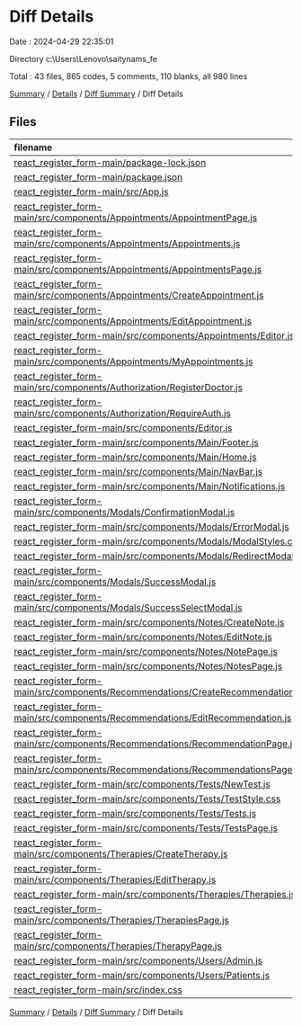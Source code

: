 # Diff Details

Date : 2024-04-29 22:35:01

Directory c:\\Users\\Lenovo\\saitynams_fe

Total : 43 files,  865 codes, 5 comments, 110 blanks, all 980 lines

[Summary](results.md) / [Details](details.md) / [Diff Summary](diff.md) / Diff Details

## Files
| filename | language | code | comment | blank | total |
| :--- | :--- | ---: | ---: | ---: | ---: |
| [react_register_form-main/package-lock.json](/react_register_form-main/package-lock.json) | JSON | 15 | 0 | 0 | 15 |
| [react_register_form-main/package.json](/react_register_form-main/package.json) | JSON | 1 | 0 | 0 | 1 |
| [react_register_form-main/src/App.js](/react_register_form-main/src/App.js) | JavaScript | -2 | 0 | 0 | -2 |
| [react_register_form-main/src/components/Appointments/AppointmentPage.js](/react_register_form-main/src/components/Appointments/AppointmentPage.js) | JavaScript | 9 | 0 | 1 | 10 |
| [react_register_form-main/src/components/Appointments/Appointments.js](/react_register_form-main/src/components/Appointments/Appointments.js) | JavaScript | 37 | 1 | 2 | 40 |
| [react_register_form-main/src/components/Appointments/AppointmentsPage.js](/react_register_form-main/src/components/Appointments/AppointmentsPage.js) | JavaScript | 4 | 0 | 1 | 5 |
| [react_register_form-main/src/components/Appointments/CreateAppointment.js](/react_register_form-main/src/components/Appointments/CreateAppointment.js) | JavaScript | 22 | 7 | 0 | 29 |
| [react_register_form-main/src/components/Appointments/EditAppointment.js](/react_register_form-main/src/components/Appointments/EditAppointment.js) | JavaScript | 36 | 4 | 4 | 44 |
| [react_register_form-main/src/components/Appointments/Editor.js](/react_register_form-main/src/components/Appointments/Editor.js) | JavaScript | 101 | 1 | 11 | 113 |
| [react_register_form-main/src/components/Appointments/MyAppointments.js](/react_register_form-main/src/components/Appointments/MyAppointments.js) | JavaScript | 27 | 0 | -3 | 24 |
| [react_register_form-main/src/components/Authorization/RegisterDoctor.js](/react_register_form-main/src/components/Authorization/RegisterDoctor.js) | JavaScript | 2 | 0 | 0 | 2 |
| [react_register_form-main/src/components/Authorization/RequireAuth.js](/react_register_form-main/src/components/Authorization/RequireAuth.js) | JavaScript | 2 | 0 | 1 | 3 |
| [react_register_form-main/src/components/Editor.js](/react_register_form-main/src/components/Editor.js) | JavaScript | -76 | 0 | -10 | -86 |
| [react_register_form-main/src/components/Main/Footer.js](/react_register_form-main/src/components/Main/Footer.js) | JavaScript | 8 | 0 | 2 | 10 |
| [react_register_form-main/src/components/Main/Home.js](/react_register_form-main/src/components/Main/Home.js) | JavaScript | 6 | 0 | 1 | 7 |
| [react_register_form-main/src/components/Main/NavBar.js](/react_register_form-main/src/components/Main/NavBar.js) | JavaScript | 0 | 0 | 1 | 1 |
| [react_register_form-main/src/components/Main/Notifications.js](/react_register_form-main/src/components/Main/Notifications.js) | JavaScript | 79 | 1 | 11 | 91 |
| [react_register_form-main/src/components/Modals/ConfirmationModal.js](/react_register_form-main/src/components/Modals/ConfirmationModal.js) | JavaScript | 18 | 0 | 3 | 21 |
| [react_register_form-main/src/components/Modals/ErrorModal.js](/react_register_form-main/src/components/Modals/ErrorModal.js) | JavaScript | 20 | 0 | 4 | 24 |
| [react_register_form-main/src/components/Modals/ModalStyles.css](/react_register_form-main/src/components/Modals/ModalStyles.css) | CSS | 72 | 5 | 13 | 90 |
| [react_register_form-main/src/components/Modals/RedirectModal.js](/react_register_form-main/src/components/Modals/RedirectModal.js) | JavaScript | 25 | 0 | 5 | 30 |
| [react_register_form-main/src/components/Modals/SuccessModal.js](/react_register_form-main/src/components/Modals/SuccessModal.js) | JavaScript | 27 | 0 | 5 | 32 |
| [react_register_form-main/src/components/Modals/SuccessSelectModal.js](/react_register_form-main/src/components/Modals/SuccessSelectModal.js) | JavaScript | 20 | 0 | 4 | 24 |
| [react_register_form-main/src/components/Notes/CreateNote.js](/react_register_form-main/src/components/Notes/CreateNote.js) | JavaScript | 19 | 0 | 1 | 20 |
| [react_register_form-main/src/components/Notes/EditNote.js](/react_register_form-main/src/components/Notes/EditNote.js) | JavaScript | 18 | 0 | -1 | 17 |
| [react_register_form-main/src/components/Notes/NotePage.js](/react_register_form-main/src/components/Notes/NotePage.js) | JavaScript | 8 | 0 | 2 | 10 |
| [react_register_form-main/src/components/Notes/NotesPage.js](/react_register_form-main/src/components/Notes/NotesPage.js) | JavaScript | 4 | 0 | 0 | 4 |
| [react_register_form-main/src/components/Recommendations/CreateRecommendation.js](/react_register_form-main/src/components/Recommendations/CreateRecommendation.js) | JavaScript | 17 | 0 | 1 | 18 |
| [react_register_form-main/src/components/Recommendations/EditRecommendation.js](/react_register_form-main/src/components/Recommendations/EditRecommendation.js) | JavaScript | 19 | 0 | 0 | 19 |
| [react_register_form-main/src/components/Recommendations/RecommendationPage.js](/react_register_form-main/src/components/Recommendations/RecommendationPage.js) | JavaScript | 6 | 0 | 1 | 7 |
| [react_register_form-main/src/components/Recommendations/RecommendationsPage.js](/react_register_form-main/src/components/Recommendations/RecommendationsPage.js) | JavaScript | 4 | 0 | 1 | 5 |
| [react_register_form-main/src/components/Tests/NewTest.js](/react_register_form-main/src/components/Tests/NewTest.js) | JavaScript | 77 | -2 | 9 | 84 |
| [react_register_form-main/src/components/Tests/TestStyle.css](/react_register_form-main/src/components/Tests/TestStyle.css) | CSS | 57 | 4 | 8 | 69 |
| [react_register_form-main/src/components/Tests/Tests.js](/react_register_form-main/src/components/Tests/Tests.js) | JavaScript | 24 | 1 | 3 | 28 |
| [react_register_form-main/src/components/Tests/TestsPage.js](/react_register_form-main/src/components/Tests/TestsPage.js) | JavaScript | -22 | -1 | -2 | -25 |
| [react_register_form-main/src/components/Therapies/CreateTherapy.js](/react_register_form-main/src/components/Therapies/CreateTherapy.js) | JavaScript | 20 | -15 | -1 | 4 |
| [react_register_form-main/src/components/Therapies/EditTherapy.js](/react_register_form-main/src/components/Therapies/EditTherapy.js) | JavaScript | 22 | -2 | 1 | 21 |
| [react_register_form-main/src/components/Therapies/Therapies.js](/react_register_form-main/src/components/Therapies/Therapies.js) | JavaScript | -1 | 0 | 0 | -1 |
| [react_register_form-main/src/components/Therapies/TherapiesPage.js](/react_register_form-main/src/components/Therapies/TherapiesPage.js) | JavaScript | 4 | 0 | 1 | 5 |
| [react_register_form-main/src/components/Therapies/TherapyPage.js](/react_register_form-main/src/components/Therapies/TherapyPage.js) | JavaScript | 7 | 0 | 2 | 9 |
| [react_register_form-main/src/components/Users/Admin.js](/react_register_form-main/src/components/Users/Admin.js) | JavaScript | 4 | 0 | 1 | 5 |
| [react_register_form-main/src/components/Users/Patients.js](/react_register_form-main/src/components/Users/Patients.js) | JavaScript | -11 | 0 | -2 | -13 |
| [react_register_form-main/src/index.css](/react_register_form-main/src/index.css) | CSS | 136 | 1 | 29 | 166 |

[Summary](results.md) / [Details](details.md) / [Diff Summary](diff.md) / Diff Details